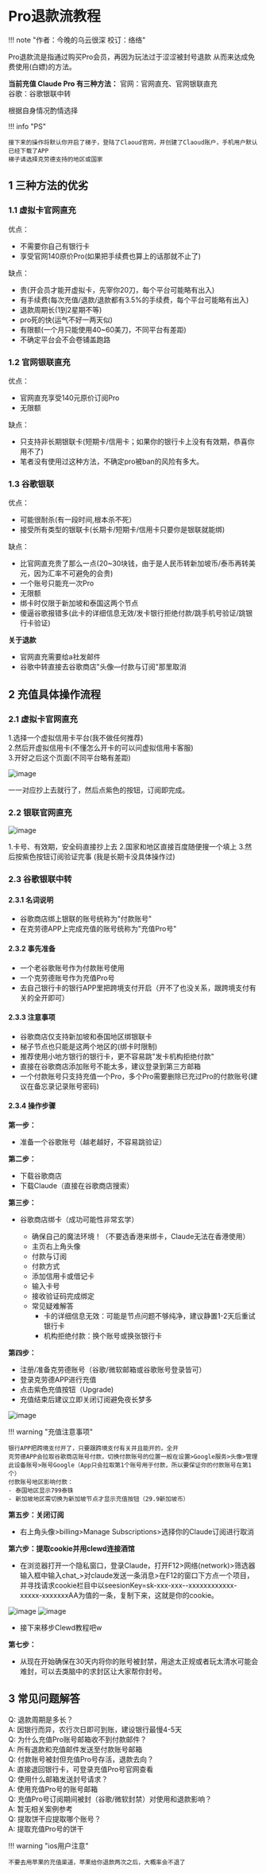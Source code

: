 # Pro退款流教程

!!! note "作者：今晚的乌云很深 校订：络络"  

Pro退款流是指通过购买Pro会员，再因为玩法过于涩涩被封号退款 从而来达成免费使用(白嫖)的方法。  

**当前充值 Claude Pro 有三种方法：**
官网：官网直充、官网银联直充  
谷歌：谷歌银联中转  

根据自身情况酌情选择    

!!! info "PS"

	接下来的操作将默认你开启了梯子，登陆了Claoud官网，并创建了Claoud账户，手机用户默认已经下载了APP
	梯子请选择克劳德支持的地区或国家

## 1 三种方法的优劣

### 1.1 虚拟卡官网直充

优点：  
- 不需要你自己有银行卡  
- 享受官网140原价Pro(如果把手续费也算上的话那就不止了)  

缺点：  
- 贵(开会员才能开虚拟卡，先宰你20刀，每个平台可能略有出入)  
- 有手续费(每次充值/退款/退款都有3.5%的手续费，每个平台可能略有出入)  
- 退款周期长(1到2星期不等)  
- pro死的快(运气不好一两天似)  
- 有限额(一个月只能使用40~60美刀，不同平台有差距)  
- 不确定平台会不会卷铺盖跑路  

### 1.2 官网银联直充

优点：
- 官网直充享受140元原价订阅Pro
- 无限额

缺点：
- 只支持非长期银联卡(短期卡/信用卡；如果你的银行卡上没有有效期，恭喜你用不了)
- 笔者没有使用过这种方法，不确定pro被ban的风险有多大。

### 1.3 谷歌银联

优点：
- 可能很耐杀(有一段时间,根本杀不死）
- 接受所有类型的银联卡(长期卡/短期卡/信用卡只要你是银联就能绑)

缺点：
- 比官网直充贵了那么一点(20~30块钱，由于是人民币转新加坡币/泰币再转美元，因为汇率不可避免的会贵)
- 一个账号只能充一次Pro
- 无限额
- 绑卡时仅限于新加坡和泰国这两个节点
- 傻逼谷歌报错多(此卡的详细信息无效/发卡银行拒绝付款/跳手机号验证/跳银行卡验证)

**关于退款**
- 官网直充需要给a社发邮件
- 谷歌中转直接去谷歌商店"头像—付款与订阅"那里取消

## 2 充值具体操作流程

### 2.1 虚拟卡官网直充

1.选择一个虚拟信用卡平台(我不做任何推荐)  
2.然后开虚拟信用卡(不懂怎么开卡的可以问虚拟信用卡客服)  
3.开好之后这个页面(不同平台略有差距) 

<img src="pro_refund/1.jpg" alt="image"  />

一一对应抄上去就行了，然后点紫色的按钮，订阅即完成。

### 2.2 银联官网直充

<img src="pro_refund/2.jpg" alt="image"  />

1.卡号、有效期，安全码直接抄上去
2.国家和地区直接百度随便搜一个填上
3.然后按紫色按钮订阅验证完事 (我是长期卡没具体操作过)

### 2.3 谷歌银联中转

#### 2.3.1 名词说明

- 谷歌商店绑上银联的账号统称为"付款账号"
- 在克劳德APP上完成充值的账号统称为"充值Pro号"

#### 2.3.2 事先准备

- 一个老谷歌账号作为付款账号使用
- 一个克劳德账号作为充值Pro号
- 去自己银行卡的银行APP里把跨境支付开启（开不了也没关系，跟跨境支付有关的全开即可）

#### 2.3.3 注意事项

- 谷歌商店仅支持新加坡和泰国地区绑银联卡
- 梯子节点也只能是这两个地区的(绑卡时限制)
- 推荐使用小地方银行的银行卡，更不容易跳"发卡机构拒绝付款"
- 直接在谷歌商店添加账号不能太多，建议登录到第三方邮箱
- 一个付款账号只支持充值一个Pro，多个Pro需要删除已充过Pro的付款账号(建议在备忘录记录账号密码)

#### 2.3.4 操作步骤

**第一步：**

- 准备一个谷歌账号（越老越好，不容易跳验证）

**第二步：**

- 下载谷歌商店
- 下载Claude（直接在谷歌商店搜索）

**第三步：**

- 谷歌商店绑卡（成功可能性非常玄学）

	- 确保自己的魔法环境！（不要选香港来绑卡，Claude无法在香港使用）
	- 主页右上角头像
	- 付款与订阅
	- 付款方式
	- 添加信用卡或借记卡
	- 输入卡号
	- 接收验证码完成绑定
	- 常见疑难解答
		- 卡的详细信息无效：可能是节点问题不够纯净，建议静置1-2天后重试银行卡
		- 机构拒绝付款：换个账号或换张银行卡

**第四步：**

- 注册/准备克劳德账号（谷歌/微软邮箱或谷歌账号登录皆可）
- 登录克劳德APP进行充值
- 点击紫色充值按钮（Upgrade)
- 充值结束后建议立即关闭订阅避免夜长梦多

<img src="pro_refund/3.jpg" alt="image"  />

!!! warning "充值注意事项"

	银行APP把跨境支付开了，只要跟跨境支付有关并且能开的，全开
	克劳德APP会拉取谷歌商店账号付款，切换付款账号的位置一般在设置>Google服务>头像>管理此设备账号>账号Google（App只会拉取第1个账号用于付款，所以要保证你的付款账号在第1个）
	付款账号地区影响付款：
	- 泰国地区显示799泰铢
	- 新加坡地区需切换为新加坡节点才显示充值按钮（29.9新加坡币）

**第五步：关闭订阅**

- 右上角头像>billing>Manage Subscriptions>选择你的Claude订阅进行取消

**第六步：提取cookie并用clewd连接酒馆**

- 在浏览器打开一个隐私窗口，登录Claude，打开F12>网络(network)>筛选器输入框中输入chat_>对claude发送一条消息>在F12的窗口下方点一个项目，并寻找请求cookie栏目中以seesionKey=sk-xxx-xxx--xxxxxxxxxxxx-xxxxx-xxxxxxxAA为值的一条，复制下来，这就是你的cookie。

<img src="pro_refund/4.jpg" alt="image"  />

<img src="pro_refund/5.jpg" alt="image"  />

- 接下来移步Clewd教程吧w

**第七步：**

- 从现在开始确保在30天内将你的账号被封禁，用途太正规或者玩太清水可能会难封，可以去类脑中的求封区让大家帮你封号。

## 3 常见问题解答

Q: 退款周期是多长？  
A: 因银行而异，农行次日即可到账，建设银行最慢4-5天  
Q: 为什么充值Pro账号邮箱收不到付款邮件？  
A: 所有退款和充值邮件发送至付款账号邮箱  
Q: 付款账号被封但充值Pro号存活，退款去向？  
A: 直接退回银行卡，可登录充值Pro号官网查看  
Q: 使用什么邮箱发送封号请求？  
A: 使用充值Pro号的账号邮箱  
Q: 充值Pro号订阅期间被封（谷歌/微软封禁）对使用和退款影响？  
A: 暂无相关案例参考  
Q: 提取饼干应提取哪个账号？  
A: 提取充值Pro号的饼干  


!!! warning "ios用户注意"

	不要去用苹果的充值渠道，苹果给你退款两次之后，大概率会不退了
